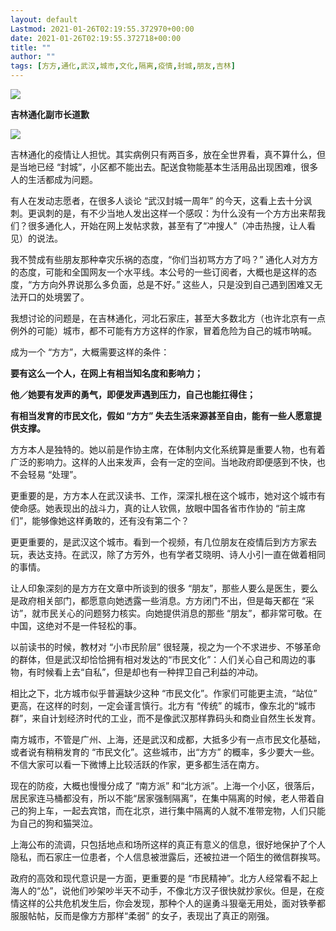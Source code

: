 ```yaml
---
layout: default
Lastmod: 2021-01-26T02:19:55.372970+00:00
date: 2021-01-26T02:19:55.372718+00:00
title: ""
author: ""
tags: [方方,通化,武汉,城市,文化,隔离,疫情,封城,朋友,吉林]
---
```


![](https://images.weserv.nl/?url=https%3A//web.archive.org/web/20210124120116/https%3A//mmbiz.qpic.cn/mmbiz_jpg/9EoRv8iarGRpiaKlQMNT2g48EoaT5eK1XklOwh8icIp8fIsGSoUOZ1TZvdnG55l7TsAZdXSJojfFiaRqTOO3pvmzWA/640%3Fwx_fmt%3Djpeg)

**吉林通化副市长道歉**

![](https://images.weserv.nl/?url=https%3A//web.archive.org/web/20210124120116/https%3A//mmbiz.qpic.cn/mmbiz_jpg/9EoRv8iarGRpiaKlQMNT2g48EoaT5eK1XkjngkhAIjOUIHR9BJdrWBvnQU4ude7aa9uRpxcZ25OdWeu1en1aBR1g/640%3Fwx_fmt%3Djpeg)

吉林通化的疫情让人担忧。其实病例只有两百多，放在全世界看，真不算什么，但是当地已经 “封城”，小区都不能出去。配送食物能基本生活用品出现困难，很多人的生活都成为问题。

有人在发动志愿者，在很多人谈论 “武汉封城一周年” 的今天，这看上去十分讽刺。更讽刺的是，有不少当地人发出这样一个感叹：为什么没有一个方方出来帮我们？很多通化人，开始在网上发帖求救，甚至有了“冲搜人”（冲击热搜，让人看见）的说法。

我不赞成有些朋友那种幸灾乐祸的态度，“你们当初骂方方了吗？” 通化人对方方的态度，可能和全国网友一个水平线。本公号的一些订阅者，大概也是这样的态度，“方方向外界说那么多负面，总是不好。” 这些人，只是没到自己遇到困难又无法开口的处境罢了。

我想讨论的问题是，在吉林通化，河北石家庄，甚至大多数北方（也许北京有一点例外的可能）城市，都不可能有方方这样的作家，冒着危险为自己的城市呐喊。

成为一个 “方方”，大概需要这样的条件：

**要有这么一个人，在网上有相当知名度和影响力；**

**他／她要有发声的勇气，即便发声遇到压力，自己也能扛得住；**

**有相当发育的市民文化，假如 “方方” 失去生活来源甚至自由，能有一些人愿意提供支撑。**

方方本人是独特的。她以前是作协主席，在体制内文化系统算是重要人物，也有着广泛的影响力。这样的人出来发声，会有一定的空间。当地政府即便感到不快，也不会轻易 “处理”。

更重要的是，方方本人在武汉读书、工作，深深扎根在这个城市，她对这个城市有使命感。她表现出的战斗力，真的让人钦佩，放眼中国各省市作协的 “前主席们”，能够像她这样勇敢的，还有没有第二个？

更更重要的，是武汉这个城市。看到一个视频，有几位朋友在疫情后到方方家去玩，表达支持。在武汉，除了方芳外，也有学者艾晓明、诗人小引一直在做着相同的事情。

让人印象深刻的是方方在文章中所谈到的很多 “朋友”，那些人要么是医生，要么是政府相关部门，都愿意向她透露一些消息。方方闭门不出，但是每天都在 “采访”，就市民关心的问题努力核实。向她提供消息的那些 “朋友”，都非常可敬。在中国，这绝对不是一件轻松的事。

以前读书的时候，教材对 “小市民阶层” 很轻蔑，视之为一个不求进步、不够革命的群体，但是武汉却恰恰拥有相对发达的“市民文化”：人们关心自己和周边的事物，有时候看上去“自私”，但是却也有一种捍卫自己利益的冲动。

相比之下，北方城市似乎普遍缺少这种 “市民文化”。作家们可能更主流，“站位” 更高，在这样的时刻，一定会谨言慎行。北方有 “传统” 的城市，像东北的“城市群”，来自计划经济时代的工业，而不是像武汉那样靠码头和商业自然生长发育。

南方城市，不管是广州、上海，还是武汉和成都，大抵多少有一点市民文化基础，或者说有稍稍发育的 “市民文化”。这些城市，出“方方” 的概率，多少要大一些。不信大家可以看一下微博上比较活跃的作家，更多都生活在南方。

现在的防疫，大概也慢慢分成了 “南方派” 和“北方派”。上海一个小区，很落后，居民家连马桶都没有，所以不能“居家强制隔离”，在集中隔离的时候，老人带着自己的狗上车，一起去宾馆，而在北京，进行集中隔离的人就不准带宠物，人们只能为自己的狗和猫哭泣。

上海公布的流调，只包括地点和场所这样的真正有意义的信息，很好地保护了个人隐私，而石家庄一位患者，个人信息被泄露后，还被拉进一个陌生的微信群挨骂。

政府的高效和现代意识是一方面，更重要的是 “市民精神”。北方人经常看不起上海人的“怂”，说他们吵架吵半天不动手，不像北方汉子很快就抄家伙。但是，在疫情这样的公共危机发生后，你会发现，那种个人的逞勇斗狠毫无用处，面对铁拳都服服帖帖，反而是像方方那样“柔弱” 的女子，表现出了真正的刚强。

